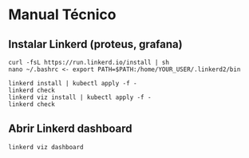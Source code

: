 # Manual Técnico
## Instalar Linkerd (proteus, grafana)
```
curl -fsL https://run.linkerd.io/install | sh
nano ~/.bashrc <- export PATH=$PATH:/home/YOUR_USER/.linkerd2/bin

linkerd install | kubectl apply -f -
linkerd check
linkerd viz install | kubectl apply -f -
linkerd check
```

## Abrir Linkerd dashboard
```
linkerd viz dashboard
```